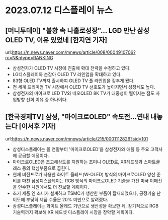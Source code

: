 # 2023.07.12 디스플레이 뉴스

## [머니투데이] "불황 속 나홀로성장"… LGD 만난 삼성 OLED TV, 이유 있었네 [한지연 기자]
url:https://n.news.naver.com/mnews/article/008/0004910706?rc=N&ntype=RANKING
- 삼성전자가 OLED TV 시장에 진출해 확대 전략을 수정하고 있다.
- LG디스플레이와 손잡아 OLED TV 라인업을 확대하고 있다.
- 83형 OLED TV까지 출시하여 OLED TV 풀 라인업을 갖추게 됐다.
- 전 세계 프리미엄 TV 시장에서 OLED TV 선호도가 높아지면서 성장세도 높다.
- 삼성전자의 마이크로 LED TV와 네오QLED 8K TV가 대중성이 떨어지는 점도 사업방향 선회 이유 중 하나이다.

## [한국경제TV] 삼성, "마이크로OLED" 속도전…연내 내놓는다 [이서후 기자]
url:https://n.news.naver.com/mnews/article/215/0001112826?sid=101
- 삼성디스플레이는 올 연말부터 '마이크로OLED'을 삼성전자와 애플 등 주요 고객사에 공급할 예정이다.
- 마이크로OLED은 초고해상도를 지원하는 초미니 OLED로, XR헤드셋과 스마트글래스 등의 핵심부품으로 꼽힌다.
- 현재 비전프로가 사용한 화이트 올레드(W-OLED) 방식의 마이크로OLED 양산 준비를 마친 삼성디스플레이는 RGB 방식의 마이크로OLED 기술을 가진 미국 이매진을 인수한 차원에서도 더 진보할 계획이다.
- 초기 제품 엔 소니가 설계하고 TSMC가 생산한 부품이 탑재되었으나, 공정기술 난이도에 부딪혀 제품 수율은 20% 미만으로 알려졌다.
- 삼성디스플레이는 화이트 올레드 기반으로 생산성을 확보한 뒤, 장기적으로 RGB 기술력까지 확보해 XR 헤드셋 디스플레이 시장을 장악할 계획이다.

## [국민일보] 삼성·구글·퀄컴 ‘XR 생태계’ 출범 불확실성 고조 [김준엽 기자]
url:https://n.news.naver.com/mnews/article/005/0001622787?sid=101
- 삼성전자와 구글, 퀄컴이 맺은 XR 동맹의 출발이 늦어질 것으로 예상된다.
- 삼성전자의 XR기기 출시가 6개월 가량 연기될 것으로 알려졌다.
- 애플의 신제품 출시 시기에 맞춰 XR기기를 준비해 온 삼성전자는 제품 완성도를 높이기로 결정한 것으로 전해졌다.
- 구글은 AR 관련 프로젝트를 취소하고, 주요 인력이 퇴사하면서 불확실성이 커지고 있다.
- 구글은 앞으로 AR 소프트웨어 개발에 주력하며, 플랫폼 제공에 초점을 맞출 계획이라고 한다.

## [전자신문] 휴넷플러스, 초고해상도 AR·VR를 위한OLED 소자제작용 증착마스크 개발[이경민 기자]
url:https://n.news.naver.com/mnews/article/030/0003116266?sid=105
- 휴넷플러스가 유기발광다이오드(OLED) 소자제작을 위한 초고해상도를 구현하는 유무기 하이브리드 소재를 사용해 증착마스크 개발에 성공했다.
- 이로 인해 차세대 확장현실(XR) 기기 개발을 위한 핵심기술이라고 알려진 6000ppi 디스플레이용 기술 개발에 앞서 준비가 되었다.
- 기존 디스플레이에 사용되는 FMM보다는 해상도가 높고 생산 원가가 낮은 증착마스크이며, 글로벌 OLED 디스플레이용 FMM 글로벌 시장규모는 2020년 6억 2180만 달러를 기록했다.
- 이로 인해 AR, VR을 위한 마이크로 디스플레이에 필요한 초고해상도의 구현이 가능하며 수출 효과가 기대될 것이다.
- 또한, 휴넷플러스는 RGB OLEDoS를 개발한 선익시스템과 공동 연구하여 6000ppi급 OLED 디스플레이를 가능하게 할 혁신 기술을 개발했다고 밝혔다.

## [한국경제] 오토바이 타고 고글 쓰니 내비게이션이 뜬다…BMW의 혁신 [배성수 기자]
url:https://n.news.naver.com/mnews/article/015/0004866564?sid=101
- BMW 모토라드가 모터사이클 주행 시 착용하는 '커넥티드라이드 스마트글래스'를 선보였다.
- 제품은 내비게이션과 속도 등 각종 정보를 실시간으로 표현해주는 최첨단 모터사이클 고글이다.
- 유사한 기술인 자동차의 헤드업 디스플레이(HUD)를 이용해 안전한 라이딩을 돕는다.
- 블루투스와 애플리케이션을 통해 스마트폰과 연결하고, 설정은 주행 중에도 변경할 수 있다.
- 최대 작동 시간은 10시간이며, 어댑터를 이용해 시력에 맞춰 조절할 수 있고, UVA, UVB 렌즈를 통해 자외선으로부터 눈을 보호한다.

## [서울경제] 印 타타그룹, 아이폰 생산하나…대만 위스트론 공장인수 추진[이태규 기자]
url:https://n.news.naver.com/mnews/article/011/0004212797?sid=104
- 대표 대기업 타타그룹이 인도에서 애플 아이폰 생산 업체가 되어 8월까지 인수 계약을 맺는다는 보도가 나왔다.
- 위스트론의 인도 공장에서는 최신 아이폰14 모델을 제작하고 있으며 타타그룹은 이를 인수하여 생산량을 늘릴 예정이다.
- 이번 거래는 애플의 생산 기지를 중국 이외 국가로 다각화하고 인도의 안정성이 글로벌 기업들의 관심을 끌 가능성을 내포한다.
- 타타그룹은 155년의 역사를 가진 기업으로 전자기기 생산과 인터넷 쇼핑 분야에도 진출하고 있다.
- 인도 회사의 아이폰 생산 확대는 나렌드라 모디 총리의 노력에도 도움이 된다는 평가도 있다.

## [조선비즈] 팬데믹전후 수출 비중 따져보니…車·이차전지·바이오 ‘효자’, 디스플레이·섬유 ‘주춤’ [전준범 기자]
url:https://n.news.naver.com/mnews/article/366/0000915774?sid=101
- 올해 상반기, 한국의 수출에서 반도체 비중은 14.1%로 감소하면서 자동차 수출 비중이 11.6%로 올랐다.
- 이차전지도 국가첨단전략기술로 지정되어 수출 기여도 순위를 올렸으며, SSD 등 반도체를 이용한 정보 저장 장치의 수출 성적표도 크게 개선됐다.
- 하지만 디스플레이와 섬유의 수출 기여도는 위축되었다.
- 자동차 수출은 한국산 고부가가치 차량의 외국 시장에서의 인정에 영향을 받았다.
- 정부는 수출 유망 품목 육성에 노력할 계획이다.

## [전자신문] “韓 기업 유치”…인도 반도체·디스플레이 팹 무산 위기 [박종진 기자]
url:https://n.news.naver.com/mnews/article/030/0003116434?sid=105
- 베단타그룹과 대만 폭스콘 간 반도체 합작회사 투자 계획이 갑작스레 종료되면서 인도 반도체·디스플레이 산업단지 조성이 위태로워졌다.
- 폭스콘은 "더 이상 진행하지 않기로 결정했다"며 중단 사유는 공개하지 않았다.
- 팹 조성 자체가 폭스콘과의 계획에 기반하기 때문에 일정에 차질이 생길 전망이다.
- 인도 규제당국이 베단타그룹이 폭스콘과 파트너 계약을 체결한 것처럼 행동했다며 규제 위반 여부를 검토하고 있다.
- 인도 정부 차원에서 반도체·디스플레이 산업 육성 의지가 크고, 글로벌 기업 수요가 많은 만큼 다른 기업과 협력 가능성이 제기된다고 한다.

## [전자신문] 머크, 국내 유망 기술 스타트업 육성 프로그램 가동[배옥진 기자]
url:https://n.news.naver.com/mnews/article/030/0003116495?sid=105
- 머크가 국내 유망 스타트업 지원을 위한 ‘스타트업 파트너십 프로그램’ 가동을 선언했다.
- 이 프로그램은 과학기술 전반에 걸쳐 스타트업이 연구개발과 상용화에 도전할 수 있도록 지원한다.
- 대상은 팁스(TIPS)에 등록됐거나 시리즈A 투자를 받은 기업이며, 디스플레이, 에너지, 반도체 등 과학기술 관련 스타트업을 위한 지원 프로그램이다.
- ‘스타트업 파트너십 프로그램’ 가입 시 일정기간 내 전 제품을 할인받을 수 있게 된다.
- 머크는 국내 스타트업과 협업 계속 확대할 예정이다.